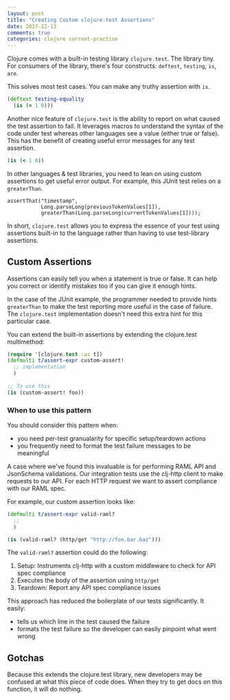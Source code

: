 ```yaml
---
layout: post
title: "Creating Custom clojure.test Assertions"
date: 2017-12-13
comments: true
categories: clojure current-practise
---
```


Clojure comes with a built-in testing library `clojure.test`. The library tiny.
For consumers of the library, there's four constructs: `deftest`, `testing`,
`is`, `are`.

This solves most test cases. You can make any truthy assertion with `is`.

``` clojure
(deftest testing-equality
  (is (= 1 0)))
```

Another nice feature of `clojure.test` is the ability to report on what caused
the test assertion to fail. It leverages macros to understand the syntax of the
code under test whereas other languages see a value (either true or false). This
has the benefit of creating useful error messages for any test assertion.

``` clojure
(is (< 1 0))
```

In other languages & test libraries, you need to lean on using custom assertions
to get useful error output. For example, this JUnit test relies on a
`greaterThan`.

```
assertThat("timestamp",
           Long.parseLong(previousTokenValues[1]),
           greaterThan(Long.parseLong(currentTokenValues[1])));
```

In short, `clojure.test` allows you to express the essence of your test using
assertions built-in to the language rather than having to use test-library
assertions.

## Custom Assertions
Assertions can easily tell you when a statement is true or false. It can help
you correct or identify mistakes too if you can give it enough hints.

In the case of the JUnit example, the programmer needed to provide hints
`greaterThan` to make the test reporting more useful in the case of failure. The
`clojure.test` implementation doesn't need this extra hint for this particular
case.

You can extend the built-in assertions by extending the clojure.test multimethod:

```clojure
(require '[clojure.test :as t])
(defmulti t/assert-expr custom-assert!
  ;; implementation
  )
  
;; To use this
(is (custom-assert! foo))
```

### When to use this pattern

You should consider this pattern when:

- you need per-test granualarity for specific setup/teardown actions
- you frequently need to format the test failure messages to be meaningful

A case where we've found this invaluable is for performing RAML API and
JsonSchema validations. Our integration tests use the clj-http client to make
requests to our API. For each HTTP request we want to assert compliance with our
RAML spec.

For example, our custom assertion looks like:

``` clojure
(defmulti t/assert-expr valid-raml? 
  ;;
  )

(is (valid-raml? (http/get "http://foo.bar.baz")))
```

The `valid-raml?` assertion could do the following:

1. Setup: Instruments clj-http with a custom middleware to check for API spec compliance
2. Executes the body of the assertion using `http/get`
3. Teardown: Report any API spec compliance issues

This approach has reduced the boilerplate of our tests significantly. It easily:
- tells us which line in the test caused the failure
- formats the test failure so the developer can easily pinpoint what went wrong

## Gotchas
Because this extends the clojure.test library, new developers may be confused at
what this piece of code does. When they try to get docs on this function, it
will do nothing. 

